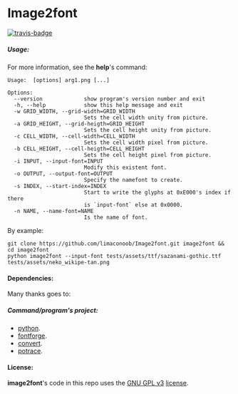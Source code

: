 # Image2font

[![travis-badge][]][travis]

[travis-badge]: https://travis-ci.org/limaconoob/Image2font.svg?branch=master&style=flat-square
[travis]: https://travis-ci.org/limaconoob/Image2font

##### Usage:
For more information, see the **help**'s command:
```text
Usage:  [options] arg1.png [...]

Options:
  --version             show program's version number and exit
  -h, --help            show this help message and exit
  -w GRID_WIDTH, --grid-width=GRID_WIDTH
                        Sets the cell width unity from picture.
  -a GRID_HEIGHT, --grid-heigth=GRID_HEIGHT
                        Sets the cell height unity from picture.
  -c CELL_WIDTH, --cell-width=CELL_WIDTH
                        Sets the cell width pixel from picture.
  -b CELL_HEIGHT, --cell-heigth=CELL_HEIGHT
                        Sets the cell height pixel from picture.
  -i INPUT, --input-font=INPUT
                        Modify this existent font.
  -o OUTPUT, --output-font=OUTPUT
                        Specify the namefont to create.
  -s INDEX, --start-index=INDEX
                        Start to write the glyphs at 0xE000's index if there
                        is `input-font` else at 0x0000.
  -n NAME, --name-font=NAME
                        Is the name of font.
```

By example:
```shell
git clone https://github.com/limaconoob/Image2font.git image2font && cd image2font
python image2font --input-font tests/assets/ttf/sazanami-gothic.ttf tests/assets/neko_wikipe-tan.png
```

#### Dependencies:
Many thanks goes to:

##### **Command/program**'s project:
* [python](https://www.python.org/ftp/python).
* [fontforge](https://github.com/fontforge/fontforge).
* [convert](https://github.com/ImageMagick/ImageMagick).
* [potrace](http://potrace.sourceforge.net).

#### License:

**image2font**'s code in this repo uses the [GNU GPL v3](http://www.gnu.org/licenses/gpl-3.0.html) [license](https://raw.githubusercontent.com/limaconoob/Image2font/master/LICENSE).
